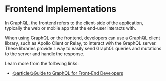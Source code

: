 # Frontend Implementations

In GraphQL, the frontend refers to the client-side of the application, typically the web or mobile app that the end-user interacts with.

When using GraphQL on the frontend, developers can use a GraphQL client library, such as Apollo Client or Relay, to interact with the GraphQL server. These libraries provide a way to easily send GraphQL queries and mutations to the server and handle the response.

Learn more from the following links:

- [@article@Guide to GraphQL for Front-End Developers](https://www.howtographql.com/react-apollo/0-introduction/)
